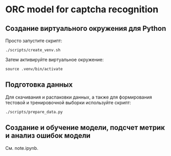 # ORC model for captcha recognition

## Создание виртуального окружения для Python
Просто запустите скрипт:
```
./scripts/create_venv.sh
```
Затем активируйте виртуальное окружение:
```
source .venv/bin/activate
```

## Подготовка данных
Для скачивания и распаковки данных, а также для формирования тестовой и тренировочной выборки используйте скрипт:
```
./scripts/prepare_data.py 
```

## Создание и обучение модели, подсчет метрик и анализ ошибок модели
См. note.ipynb.